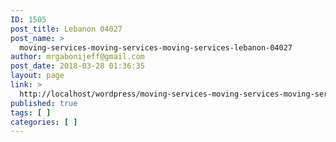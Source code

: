 ```yaml
---
ID: 1505
post_title: Lebanon 04027
post_name: >
  moving-services-moving-services-moving-services-lebanon-04027
author: mrgabonijeff@gmail.com
post_date: 2018-03-28 01:36:35
layout: page
link: >
  http://localhost/wordpress/moving-services-moving-services-moving-services-lebanon-04027/
published: true
tags: [ ]
categories: [ ]
---
```

